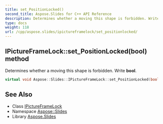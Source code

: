 ```yaml
---
title: set_PositionLocked()
second_title: Aspose.Slides for C++ API Reference
description: Determines whether a moving this shape is forbidden. Write bool.
type: docs
weight: 118
url: /cpp/aspose.slides/ipictureframelock/set_positionlocked/
---
```

## IPictureFrameLock::set_PositionLocked(bool) method


Determines whether a moving this shape is forbidden. Write **bool**.

```cpp
virtual void Aspose::Slides::IPictureFrameLock::set_PositionLocked(bool value)=0
```

## See Also

* Class [IPictureFrameLock](./)
* Namespace [Aspose::Slides](../)
* Library [Aspose.Slides](../../)